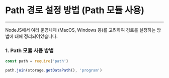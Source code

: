 # Path 경로 설정 방법 (Path 모듈 사용)
* * *      
NodeJS에서 여러 운영체제 (MacOS, Windows 등)를 고려하여 경로를 설정하는 방법에 대해 정리되어있습니다.

### 1. Path 모듈 사용 방법

``` javascript
const path = require('path')

path.join(storage.getDataPath(), 'program')
```